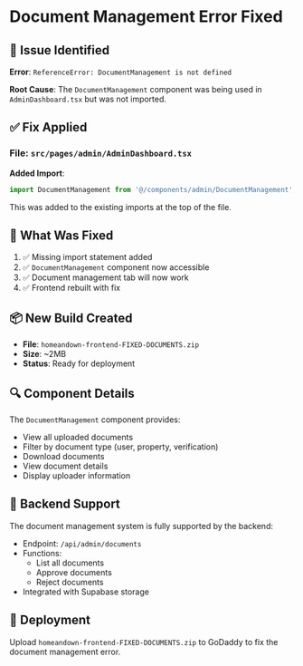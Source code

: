 # Document Management Error Fixed

## 🐛 **Issue Identified**

**Error**: `ReferenceError: DocumentManagement is not defined`

**Root Cause**: The `DocumentManagement` component was being used in `AdminDashboard.tsx` but was not imported.

## ✅ **Fix Applied**

### File: `src/pages/admin/AdminDashboard.tsx`

**Added Import**:
```typescript
import DocumentManagement from '@/components/admin/DocumentManagement';
```

This was added to the existing imports at the top of the file.

## 🎯 **What Was Fixed**

1. ✅ Missing import statement added
2. ✅ `DocumentManagement` component now accessible
3. ✅ Document management tab will now work
4. ✅ Frontend rebuilt with fix

## 📦 **New Build Created**

- **File**: `homeandown-frontend-FIXED-DOCUMENTS.zip`
- **Size**: ~2MB
- **Status**: Ready for deployment

## 🔍 **Component Details**

The `DocumentManagement` component provides:
- View all uploaded documents
- Filter by document type (user, property, verification)
- Download documents
- View document details
- Display uploader information

## 📝 **Backend Support**

The document management system is fully supported by the backend:
- Endpoint: `/api/admin/documents`
- Functions:
  - List all documents
  - Approve documents
  - Reject documents
- Integrated with Supabase storage

## 🚀 **Deployment**

Upload `homeandown-frontend-FIXED-DOCUMENTS.zip` to GoDaddy to fix the document management error.

